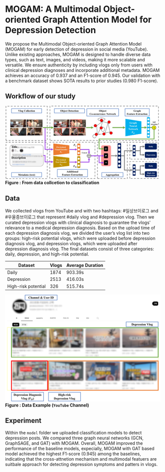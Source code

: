 # MOGAM: A Multimodal Object-oriented Graph Attention Model for Depression Detection
We propose the Multimodal Object-oriented Graph Attention Model (MOGAM) for early detection of depression in social media (YouTube). Unlike existing approaches, MOGAM is designed to handle diverse data types, such as text, images, and videos, making it more scalable and versatile. We ensure authenticity by including vlogs only from users with clinical depression diagnoses and incorporate additional metadata. MOGAM achieves an accuracy of 0.937 and an F1-score of 0.945. Our validation with a benchmark dataset shows SOTA results to prior studies (0.980 F1-score).


## Workflow of our study
![flow](https://github.com/dxlabskku/MOGAM/blob/main/flow.jpg)
**Figure : From data collcetion to classification**


## Data
We collected vlogs from YouTube and with two hashtags: #일상브이로그 and #우울증브이로그 that represent #daily vlog and #depression vlog. Then we curated depression vlogs with clinical diagnosis to guarantee the vlogs' relevance to a medical depression diagnosis. Based on the upload time of each depression diagnosis vlog, we divided the user’s vlog list into two groups: high-risk potential vlogs, which were uploaded before depression diagnosis vlog, and depression vlogs, which were uploaded after depression diagnosis vlog. The final datasets consist of three categories: daily, depression, and high-risk potential. 

| Dataset             | Vlogs | Average Duration |
|---------------------|-------|------------------|
| Daily               | 1874  | 903.39s          |
| Depression          | 2513  | 416.03s          |
| High-risk potential | 326   | 515.74s          |


![example](https://github.com/dxlabskku/MOGAM/blob/main/example.jpg)
**Figure : Data Example (```YouTube``` Channel)**


## Experiment
Within the ```model``` folder we uploaded classification models to detect depression posts. We compared three graph neural networks (GCN, GraphSAGE, and GAT) with MOGAM. Overall, MOGAM improved the performance of the baseline models, expecially, MOGAM with GAT based model achieved the highest F1-score (0.945) among the baselines, indicating that the cross-attnetion mechanism and multimodal featuers are suitbale approach for detecting depression symptoms and patters in vlogs.
